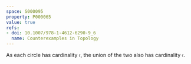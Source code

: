 ```yaml
---
space: S000095
property: P000065
value: true
refs:
- doi: 10.1007/978-1-4612-6290-9_6
  name: Counterexamples in Topology
---
```


As each circle has cardinality $\mathfrak c$, the union of the two also has cardinality $\mathfrak c$.
